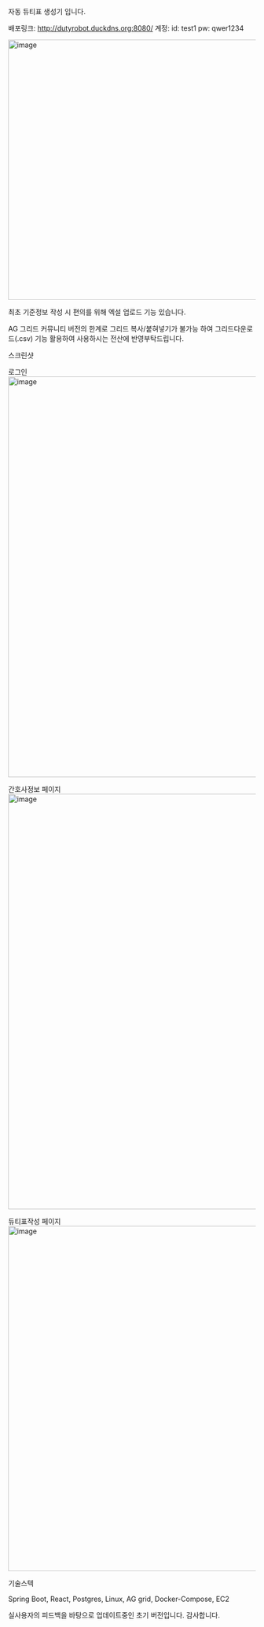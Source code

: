 자동 듀티표 생성기 입니다.

배포링크: http://dutyrobot.duckdns.org:8080/
계정: id: test1 pw: qwer1234

<img width="1205" height="530" alt="image" src="https://github.com/user-attachments/assets/6d775ce3-4366-4b20-98a5-28dd8c3707bf" />

최초 기준정보 작성 시 편의를 위해 엑설 업로드 기능 있습니다.

AG 그리드 커뮤니티 버전의 한계로 그리드 복사/붙혀넣기가 불가능 하여 그리드다운로드(.csv) 기능 활용하여 사용하시는 전산에 반영부탁드립니다.


스크린샷



로그인
<img width="1684" height="816" alt="image" src="https://github.com/user-attachments/assets/c46f33ae-9327-4dda-aa5b-66fa57c18a49" />

간호사정보 페이지
<img width="1572" height="846" alt="image" src="https://github.com/user-attachments/assets/ec878579-1bd2-4fc0-95b1-c52ac92779e5" />

듀티표작성 페이지
<img width="1798" height="703" alt="image" src="https://github.com/user-attachments/assets/06a7d57b-bb37-4512-817e-f0888264b69c" />

기술스텍

Spring Boot, React, Postgres, Linux, AG grid, Docker-Compose, EC2

실사용자의 피드백을 바탕으로 업데이트중인 초기 버전입니다.
감사합니다.
